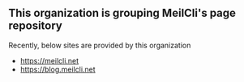 ## This organization is grouping MeilCli's page repository
Recently, below sites are provided by this organization
- https://meilcli.net
- https://blog.meilcli.net

